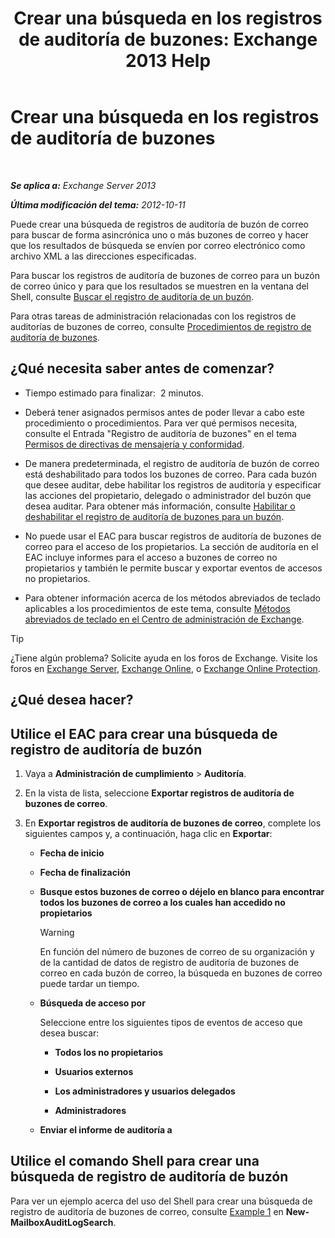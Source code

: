 ﻿---
title: 'Crear una búsqueda en los registros de auditoría de buzones: Exchange 2013 Help'
TOCTitle: Crear una búsqueda en los registros de auditoría de buzones
ms:assetid: 48ba22cf-b1f2-4dbc-98fc-fed22d97db14
ms:mtpsurl: https://technet.microsoft.com/es-es/library/Ff461929(v=EXCHG.150)
ms:contentKeyID: 49895607
ms.date: 04/23/2018
mtps_version: v=EXCHG.150
ms.translationtype: HT
---

# Crear una búsqueda en los registros de auditoría de buzones

 

_**Se aplica a:** Exchange Server 2013_

_**Última modificación del tema:** 2012-10-11_

Puede crear una búsqueda de registros de auditoría de buzón de correo para buscar de forma asincrónica uno o más buzones de correo y hacer que los resultados de búsqueda se envíen por correo electrónico como archivo XML a las direcciones especificadas.

Para buscar los registros de auditoría de buzones de correo para un buzón de correo único y para que los resultados se muestren en la ventana del Shell, consulte [Buscar el registro de auditoría de un buzón](search-the-mailbox-audit-log-for-a-mailbox-exchange-2013-help.md).

Para otras tareas de administración relacionadas con los registros de auditorías de buzones de correo, consulte [Procedimientos de registro de auditoría de buzones](mailbox-audit-logging-procedures-exchange-2013-help.md).

## ¿Qué necesita saber antes de comenzar?

  - Tiempo estimado para finalizar:  2 minutos.

  - Deberá tener asignados permisos antes de poder llevar a cabo este procedimiento o procedimientos. Para ver qué permisos necesita, consulte el Entrada "Registro de auditoría de buzones" en el tema [Permisos de directivas de mensajería y conformidad](messaging-policy-and-compliance-permissions-exchange-2013-help.md).

  - De manera predeterminada, el registro de auditoría de buzón de correo está deshabilitado para todos los buzones de correo. Para cada buzón que desee auditar, debe habilitar los registros de auditoría y especificar las acciones del propietario, delegado o administrador del buzón que desea auditar. Para obtener más información, consulte [Habilitar o deshabilitar el registro de auditoría de buzones para un buzón](enable-or-disable-mailbox-audit-logging-for-a-mailbox-exchange-2013-help.md).

  - No puede usar el EAC para buscar registros de auditoría de buzones de correo para el acceso de los propietarios. La sección de auditoría en el EAC incluye informes para el acceso a buzones de correo no propietarios y también le permite buscar y exportar eventos de accesos no propietarios.

  - Para obtener información acerca de los métodos abreviados de teclado aplicables a los procedimientos de este tema, consulte [Métodos abreviados de teclado en el Centro de administración de Exchange](keyboard-shortcuts-in-the-exchange-admin-center-exchange-online-protection-help.md).


> [!TIP]
> ¿Tiene algún problema? Solicite ayuda en los foros de Exchange. Visite los foros en <A href="https://go.microsoft.com/fwlink/p/?linkid=60612">Exchange Server</A>, <A href="https://go.microsoft.com/fwlink/p/?linkid=267542">Exchange Online</A>, o <A href="https://go.microsoft.com/fwlink/p/?linkid=285351">Exchange Online Protection</A>.



## ¿Qué desea hacer?

## Utilice el EAC para crear una búsqueda de registro de auditoría de buzón

1.  Vaya a **Administración de cumplimiento** \> **Auditoría**.

2.  En la vista de lista, seleccione **Exportar registros de auditoría de buzones de correo**.

3.  En **Exportar registros de auditoría de buzones de correo**, complete los siguientes campos y, a continuación, haga clic en **Exportar**:
    
      - **Fecha de inicio**
    
      - **Fecha de finalización**
    
      - **Busque estos buzones de correo o déjelo en blanco para encontrar todos los buzones de correo a los cuales han accedido no propietarios**
        

        > [!WARNING]
        > En función del número de buzones de correo de su organización y de la cantidad de datos de registro de auditoría de buzones de correo en cada buzón de correo, la búsqueda en buzones de correo puede tardar un tiempo.

    
      - **Búsqueda de acceso por**
        
        Seleccione entre los siguientes tipos de eventos de acceso que desea buscar:
        
          - **Todos los no propietarios**
        
          - **Usuarios externos**
        
          - **Los administradores y usuarios delegados**
        
          - **Administradores**
    
      - **Enviar el informe de auditoría a**

## Utilice el comando Shell para crear una búsqueda de registro de auditoría de buzón

Para ver un ejemplo acerca del uso del Shell para crear una búsqueda de registro de auditoría de buzones de correo, consulte [Example 1](https://technet.microsoft.com/es-es/95365cab-bbb2-4a64-8e8f-1c89fa9e0352\(exchg.150\)#example1) en **New-MailboxAuditLogSearch**.

